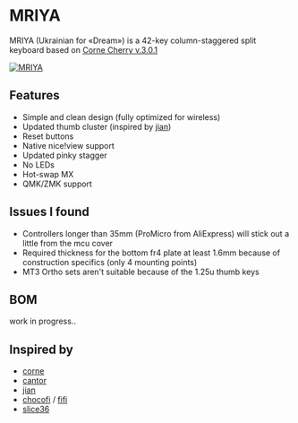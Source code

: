 # MRIYA
MRIYA (Ukrainian for «Dream») is a 42-key column-staggered split keyboard based on [Corne Cherry v.3.0.1](https://github.com/foostan/crkbd)

[![MRIYA](https://i.imgur.com/i5s8GfO.jpg)](https://i.imgur.com/i5s8GfO.jpg)

## Features
- Simple and clean design (fully optimized for wireless)
- Updated thumb cluster (inspired by [jian](https://github.com/KGOH/Jian-Info))
- Reset buttons
- Native nice!view support
- Updated pinky stagger
- No LEDs
- Hot-swap MX
- QMK/ZMK support

## Issues I found
- Controllers longer than 35mm (ProMicro from AliExpress) will stick out a little from the mcu cover
- Required thickness for the bottom fr4 plate at least 1.6mm because of construction specifics (only 4 mounting points)
- MT3 Ortho sets aren't suitable because of the 1.25u thumb keys

## BOM
work in progress..

## Inspired by
- [corne](https://github.com/foostan/crkbd)
- [cantor](https://github.com/diepala/cantor)
- [jian](https://github.com/KGOH/Jian-Info)
- [chocofi](https://github.com/pashutk/chocofi) / [fifi](https://github.com/raychengy/fifi_split_keeb)
- [slice36](https://github.com/MReavley/Slice36)
